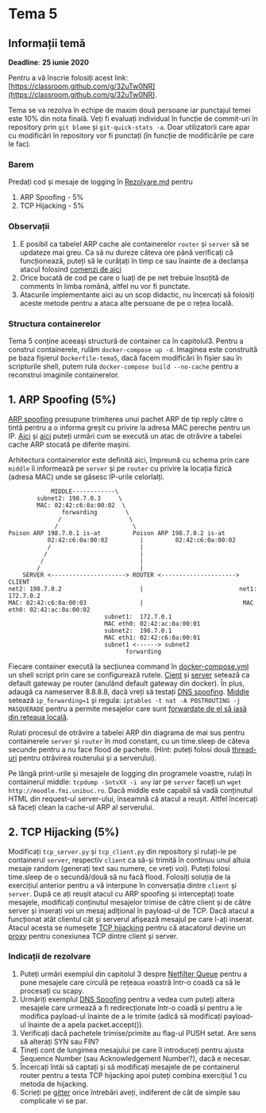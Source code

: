 # Tema 5

## Informații temă
**Deadline**: **25 iunie 2020** 

Pentru a vă înscrie folosiți acest link: [https://classroom.github.com/g/32uTw0NR](https://classroom.github.com/g/32uTw0NR).

Tema se va rezolva în echipe de maxim două persoane iar punctajul temei este 10% din nota finală.
Veți fi evaluați individual în funcție de commit-uri în repository prin `git blame` și `git-quick-stats -a`. Doar utilizatorii care apar cu modificări în repository vor fi punctați (în funcție de modificările pe care le fac).

### Barem
Predați cod și mesaje de logging în [Rezolvare.md](https://github.com/senisioi/tema5/blob/master/Rezolvare.md) pentru
1. ARP Spoofing - 5% 
2. TCP Hijacking - 5% 

### Observații
1. E posibil ca tabelel ARP cache ale containerelor `router` și `server` să se updateze mai greu. Ca să nu dureze câteva ore până verificați că funcționează, puteți să le curățați în timp ce sau înainte de a declanșa atacul folosind [comenzi de aici](https://linux-audit.com/how-to-clear-the-arp-cache-on-linux/)
2. Orice bucată de cod pe care o luați de pe net trebuie însoțită de comments în limba română, altfel nu vor fi punctate.
3. Atacurile implementante aici au un scop didactic, nu încercați să folosiți aceste metode pentru a ataca alte persoane de pe o rețea locală.


### Structura containerelor
Tema 5 conține aceeași structură de container ca în capitolul3. Pentru a construi containerele, rulăm `docker-compose up -d`.
Imaginea este construită pe baza fișierul `Dockerfile-tema5`, dacă facem modificări în fișier sau în scripturile shell, putem rula `docker-compose build --no-cache` pentru a reconstrui imaginile containerelor.


## 1. ARP Spoofing (5%)
[ARP spoofing](https://samsclass.info/124/proj11/P13xN-arpspoof.html) presupune trimiterea unui pachet ARP de tip reply către o țintă pentru a o informa greșit cu privire la adresa MAC pereche pentru un IP. [Aici](https://medium.com/@ismailakkila/black-hat-python-arp-cache-poisoning-with-scapy-7cb1d8b9d242) și [aici](https://www.youtube.com/watch?v=hI9J_tnNDCc) puteți urmări cum se execută un atac de otrăvire a tabelei cache ARP stocată pe diferite mașini.

Arhitectura containerelor este definită aici, împreună cu schema prin care `middle` îi informează pe `server` și pe `router` cu privire la locația fizică (adresa MAC) unde se găsesc IP-urile celorlalți. 


```
            MIDDLE------------\
        subnet2: 198.7.0.3     \
        MAC: 02:42:c6:0a:00:02  \
               forwarding        \ 
              /                   \
             /                     \
Poison ARP 198.7.0.1 is-at         Poison ARP 198.7.0.2 is-at 
           02:42:c6:0a:00:02         |         02:42:c6:0a:00:02
           /                         |
          /                          |
         /                           |
        /                            |
    SERVER <---------------------> ROUTER <---------------------> CLIENT
net2: 198.7.0.2                      |                           net1: 172.7.0.2
MAC: 02:42:c6:0a:00:03               |                            MAC eth0: 02:42:ac:0a:00:02
                           subnet1:  172.7.0.1
                           MAC eth0: 02:42:ac:0a:00:01
                           subnet2:  198.7.0.1
                           MAC eth1: 02:42:c6:0a:00:01
                           subnet1 <------> subnet2
                                 forwarding
```

Fiecare container execută la secțiunea command în [docker-compose.yml](https://github.com/senisioi/tema5/blob/master/docker-compose.yml) un shell script prin care se configurează rutele. [Cient](https://github.com/senisioi/tema5/blob/master/src/client.sh) și [server](https://github.com/senisioi/tema5/blob/master/src/server.sh) setează ca default gateway pe router (anulând default gateway din docker). În plus, adaugă ca nameserver 8.8.8.8, dacă vreți să testați [DNS spoofing](https://github.com/senisioi/computer-networks/blob/2020/capitolul3/README.md#scapy_dns_spoofing). [Middle](https://github.com/senisioi/tema5/blob/master/src/middle.sh) setează `ip_forwarding=1` și regula: `iptables -t nat -A POSTROUTING -j MASQUERADE` pentru a permite mesajelor care sunt [forwardate de el să iasă din rețeaua locală](https://askubuntu.com/questions/466445/what-is-masquerade-in-the-context-of-iptables). 


Rulati procesul de otrăvire a tabelei ARP din diagrama de mai sus pentru containerele `server` și `router` în mod constant, cu un time.sleep de câteva secunde pentru a nu face flood de pachete. (Hint: puteți folosi două [thread-uri](https://realpython.com/intro-to-python-threading/#starting-a-thread) pentru otrăvirea routerului și a serverului).


Pe lângă print-urile și mesajele de logging din programele voastre, rulați în containerul middle: `tcpdump -SntvXX -i any` iar pe `server` faceți un `wget http://moodle.fmi.unibuc.ro`. Dacă middle este capabil să vadă conținutul HTML din request-ul server-ului, înseamnă că atacul a reușit. Altfel încercați să faceți clean la cache-ul ARP al serverului.


## 2. TCP Hijacking (5%)

Modificați `tcp_server.py` și `tcp_client.py` din repository și rulați-le pe containerul `server`, respectiv `client` ca să-și trimită în continuu unul altuia mesaje random (generați text sau numere, ce vreți voi). Puteți folosi time.sleep de o secundă/două să nu facă flood. Folosiți soluția de la exercițiul anterior pentru a vă interpune în conversația dintre `client` și `server`.
După ce ați reușit atacul cu ARP spoofing și interceptați toate mesajele, modificați conținutul mesajelor trimise de către client și de către server și inserați voi un mesaj adițional în payload-ul de TCP. Dacă atacul a funcționat atât clientul cât și serverul afișează mesajul pe care l-ați inserat. Atacul acesta se numeșete [TCP hijacking](https://www.geeksforgeeks.org/session-hijacking/) pentru că atacatorul devine un [proxy](https://en.wikipedia.org/wiki/Proxy_server) pentru conexiunea TCP dintre client și server.


### Indicații de rezolvare

1. Puteți urmări exemplul din capitolul 3 despre [Netfilter Queue](https://github.com/senisioi/computer-networks/blob/2020/capitolul3/README.md#scapy_nfqueue) pentru a pune mesajele care circulă pe rețeaua voastră într-o coadă ca să le procesați cu scapy.
2. Urmăriți exemplul [DNS Spoofing](https://github.com/senisioi/computer-networks/blob/2020/capitolul3/README.md#scapy_dns_spoofing) pentru a vedea cum puteți altera mesajele care urmează a fi redirecționate într-o coadă și pentru a le modifica payload-ul înainte de a le trimite (adică să modificați payload-ul înainte de a apela packet.accept()).
4. Verificați dacă pachetele trimise/primite au flag-ul PUSH setat. Are sens să alterați SYN sau FIN?
5. Țineți cont de lungimea mesajului pe care îl introduceți pentru ajusta Sequence Number (sau Acknowledgement Number?), dacă e necesar.
6. Încercați întâi să captați și să modificați mesajele de pe containerul router pentru a testa TCP hijacking apoi puteți combina exercițiul 1 cu metoda de hijacking.
7. Scrieți pe [gitter](https://gitter.im/unibuc-computer-networks/2020) orice întrebări aveți, indiferent de cât de simple sau complicate vi se par.

